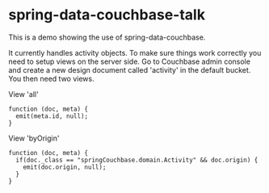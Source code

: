 spring-data-couchbase-talk
==========================

This is a demo showing the use of spring-data-couchbase.

It currently handles activity objects. To make sure things work correctly you need to setup views on the server side. Go
to Couchbase admin console and create a new design document called 'activity' in the default bucket. You then need two
views.

View 'all'

    function (doc, meta) {
      emit(meta.id, null);
    }


View 'byOrigin'

    function (doc, meta) {
      if(doc._class == "springCouchbase.domain.Activity" && doc.origin) {
        emit(doc.origin, null);
      }
    }

